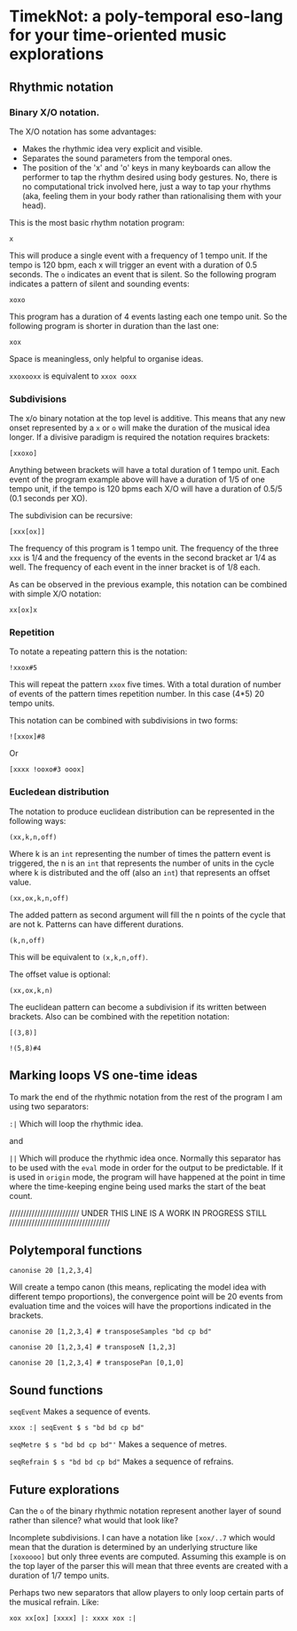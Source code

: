 # TimekNot: a poly-temporal eso-lang for your time-oriented music explorations

## Rhythmic notation

### Binary X/O notation.

The X/O notation has some advantages: 

- Makes the rhythmic idea very explicit and visible.
- Separates the sound parameters from the temporal ones.
- The position of the 'x' and 'o' keys in many keyboards can allow the performer to tap the rhythm desired using body gestures. No, there is no computational trick involved here, just a way to tap your rhythms (aka, feeling them in your body rather than rationalising them with your head).

This is the most basic rhythm notation program:

`x` 

This will produce a single event with a frequency of 1 tempo unit. If the tempo is 120 bpm, each x will trigger an event with a duration of 0.5 seconds. The `o` indicates an event that is silent. So the following program indicates a pattern of silent and sounding events:

`xoxo`

This program has a duration of 4 events lasting each one tempo unit. So the following program is shorter in duration than the last one:

`xox`

Space is meaningless, only helpful to organise ideas. 

`xxoxooxx` is equivalent to `xxox ooxx`

### Subdivisions

The x/o binary notation at the top level is additive. This means that any new onset represented by a `x` or `o` will make the duration of the musical idea longer. If a divisive paradigm is required the notation requires brackets:

`[xxoxo]`

Anything between brackets will have a total duration of 1 tempo unit. Each event of the program example above will have a duration of 1/5 of one tempo unit, if the tempo is 120 bpms each X/O will have a duration of 0.5/5 (0.1 seconds per XO). 

The subdivision can be recursive:

`[xxx[ox]]`

The frequency of this program is 1 tempo unit. The frequency of the three `xxx` is 1/4 and the frequency of the events in the second bracket ar 1/4 as well. The frequency of each event in the inner bracket is of 1/8 each.

As can be observed in the previous example, this notation can be combined with simple X/O notation:

`xx[ox]x`

### Repetition

To notate a repeating pattern this is the notation:

`!xxox#5`

This will repeat the pattern `xxox` five times. With a total duration of number of events of the pattern times repetition number. In this case (4*5) 20 tempo units.

This notation can be combined with subdivisions in two forms:

`![xxox]#8`

Or

`[xxxx !ooxo#3 ooox]`


### Eucledean distribution

The notation to produce euclidean distribution can be represented in the following ways:

`(xx,k,n,off)`

Where k is an `int` representing the number of times the pattern event is triggered, the n is an `int` that represents the number of units in the cycle where k is distributed and the off (also an `int`) that represents an offset value.

`(xx,ox,k,n,off)` 

The added pattern as second argument will fill the n points of the cycle that are not k. Patterns can have different durations.

`(k,n,off)` 

This will be equivalent to `(x,k,n,off)`.

The offset value is optional:

`(xx,ox,k,n)`

The euclidean pattern can become a subdivision if its written between brackets. Also can be combined with the repetition notation:

`[(3,8)]`

`!(5,8)#4`

## Marking loops VS one-time ideas

To mark the end of the rhythmic notation from the rest of the program I am using two separators:

`:|` Which will loop the rhythmic idea.

and

`||` Which will produce the rhythmic idea once. Normally this separator has to be used with the `eval` mode in order for the output to be predictable. If it is used in `origin` mode, the program will have happened at the point in time where the time-keeping engine being used marks the start of the beat count. 

/////////////////////////  UNDER THIS LINE IS A WORK IN PROGRESS STILL ////////////////////////////////////

## Polytemporal functions

`canonise 20 [1,2,3,4]`

Will create a tempo canon (this means, replicating the model idea with different tempo proportions), the convergence point will be 20 events from evaluation time and the voices will have the proportions indicated in the brackets.

`canonise 20 [1,2,3,4] # transposeSamples "bd cp bd"`

`canonise 20 [1,2,3,4] # transposeN [1,2,3]`

`canonise 20 [1,2,3,4] # transposePan [0,1,0]`


## Sound functions

`seqEvent` Makes a sequence of events. 

`xxox :| seqEvent $ s "bd bd cp bd"`  

`seqMetre $ s "bd bd cp bd"'` Makes a sequence of metres.

`seqRefrain $ s "bd bd cp bd"` Makes a sequence of refrains.


## Future explorations

Can the `o` of the binary rhythmic notation represent another layer of sound rather than silence? what would that look like?

Incomplete subdivisions. I can have a notation like `[xox/..7` which would mean that the duration is determined by an underlying structure like `[xoxoooo]` but only three events are computed. Assuming this example is on the top layer of the parser this will mean that three events are created with a duration of 1/7 tempo units.

Perhaps two new separators that allow players to only loop certain parts of the musical refrain. Like:

`xox xx[ox] [xxxx] |: xxxx xox :|`
